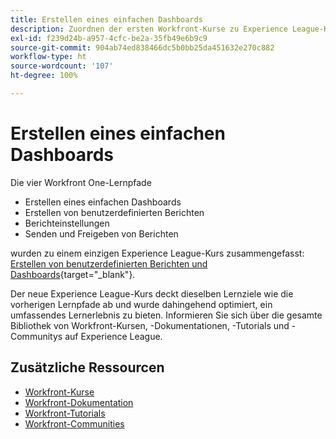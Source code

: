 ```yaml
---
title: Erstellen eines einfachen Dashboards
description: Zuordnen der ersten Workfront-Kurse zu Experience League-Kursen
exl-id: f239d24b-a957-4cfc-be2a-35fb49e6b9c9
source-git-commit: 904ab74ed838466dc5b0bb25da451632e270c882
workflow-type: ht
source-wordcount: '107'
ht-degree: 100%

---
```


# Erstellen eines einfachen Dashboards

Die vier Workfront One-Lernpfade

* Erstellen eines einfachen Dashboards
* Erstellen von benutzerdefinierten Berichten
* Berichteinstellungen
* Senden und Freigeben von Berichten

wurden zu einem einzigen Experience League-Kurs zusammengefasst: [Erstellen von benutzerdefinierten Berichten und Dashboards](https://experienceleague.adobe.com/?recommended=Workfront-U-1-2022.3.reporting&amp;lang=de){target="_blank"}.

Der neue Experience League-Kurs deckt dieselben Lernziele wie die vorherigen Lernpfade ab und wurde dahingehend optimiert, ein umfassendes Lernerlebnis zu bieten.  Informieren Sie sich über die gesamte Bibliothek von Workfront-Kursen, -Dokumentationen, -Tutorials und -Communitys auf Experience League.

## Zusätzliche Ressourcen

* [Workfront-Kurse](https://experienceleague.adobe.com/?lang=de&amp;Solution=Workfront#courses)
* [Workfront-Dokumentation](https://experienceleague.adobe.com/docs/workfront.html?lang=de)
* [Workfront-Tutorials](https://experienceleague.adobe.com/docs/workfront-learn/tutorials-workfront/home.html?lang=de)
* [Workfront-Communities](https://experienceleaguecommunities.adobe.com/t5/workfront/ct-p/workfront)
